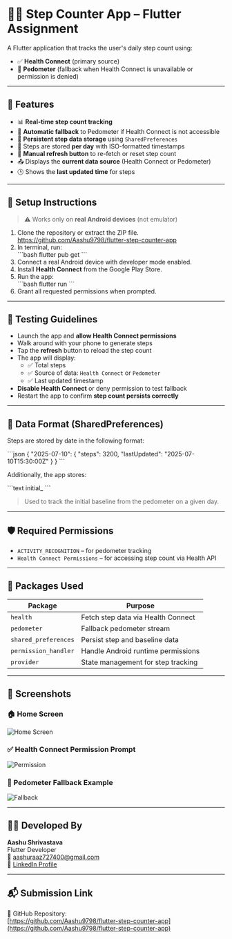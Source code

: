 # 🏃‍♂️ Step Counter App – Flutter Assignment

A Flutter application that tracks the user's daily step count using:

- ✅ **Health Connect** (primary source)
- 🔁 **Pedometer** (fallback when Health Connect is unavailable or permission is denied)

---

## 📱 Features

- 📊 **Real-time step count tracking**
- 🔁 **Automatic fallback** to Pedometer if Health Connect is not accessible
- 💾 **Persistent step data storage** using `SharedPreferences`
- 📆 Steps are stored **per day** with ISO-formatted timestamps
- 🔄 **Manual refresh button** to re-fetch or reset step count
- 📤 Displays the **current data source** (Health Connect or Pedometer)
- 🕒 Shows the **last updated time** for steps

---

## 🔧 Setup Instructions

> ⚠️ Works only on **real Android devices** (not emulator)

1. Clone the repository or extract the ZIP file.
   https://github.com/Aashu9798/flutter-step-counter-app
2. In terminal, run:  
   \`\`\`bash
   flutter pub get
   \`\`\`
3. Connect a real Android device with developer mode enabled.
4. Install **Health Connect** from the Google Play Store.
5. Run the app:  
   \`\`\`bash
   flutter run
   \`\`\`
6. Grant all requested permissions when prompted.

---

## 🧪 Testing Guidelines

- Launch the app and **allow Health Connect permissions**
- Walk around with your phone to generate steps
- Tap the **refresh** button to reload the step count
- The app will display:
    - ✅ Total steps
    - ✅ Source of data: `Health Connect` or `Pedometer`
    - ✅ Last updated timestamp
- **Disable Health Connect** or deny permission to test fallback
- Restart the app to confirm **step count persists correctly**

---

## 📂 Data Format (SharedPreferences)

Steps are stored by date in the following format:

\`\`\`json
{
"2025-07-10": {
"steps": 3200,
"lastUpdated": "2025-07-10T15:30:00Z"
}
}
\`\`\`

Additionally, the app stores:

\`\`\`text
initial_<date>
\`\`\`

> Used to track the initial baseline from the pedometer on a given day.

---

## 🛡️ Required Permissions

- `ACTIVITY_RECOGNITION` – for pedometer tracking
- `Health Connect Permissions` – for accessing step count via Health API

---

## 🧰 Packages Used

| Package              | Purpose                                  |
|----------------------|------------------------------------------|
| `health`             | Fetch step data via Health Connect       |
| `pedometer`          | Fallback pedometer stream                |
| `shared_preferences` | Persist step and baseline data           |
| `permission_handler` | Handle Android runtime permissions       |
| `provider`           | State management for step tracking       |

---

## 📸 Screenshots

### 🏠 Home Screen
![Home Screen](assets/screenshots/screenshot_home.png)

### ✅ Health Connect Permission Prompt
![Permission](assets/screenshots/screenshot_permission.png)

### 🔁 Pedometer Fallback Example
![Fallback](assets/screenshots/screenshot_fallback.png)


---

## 👨‍💻 Developed By

**Aashu Shrivastava**  
Flutter Developer  
📧 [aashuraaz727400@gmail.com](mailto:aashuraaz727400@gmail.com)  
🔗 [LinkedIn Profile](https://www.linkedin.com/in/aashu-shrivastava-6279b7259/)

---

## 📬 Submission Link

🔗 GitHub Repository:  
[https://github.com/Aashu9798/flutter-step-counter-app](https://github.com/Aashu9798/flutter-step-counter-app)

